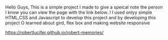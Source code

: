 Hello Guys, This is a simple project I made to give a speical note the person I know you can view the page with the link below..!
I used onlyy simple HTML,CSS and Javascript to develop this project and by developing this project O learned about gird, flex box and making website responsive

https://robertlucifer.github.io/robert-memories/
